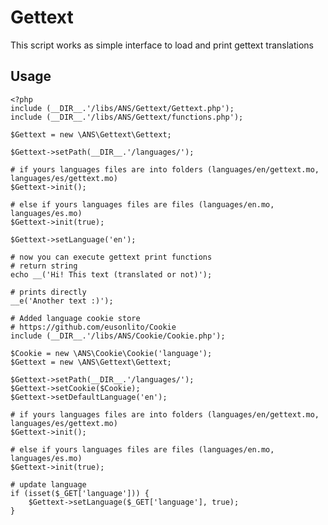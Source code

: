 Gettext
=====

This script works as simple interface to load and print gettext translations

Usage
--------
    <?php
    include (__DIR__.'/libs/ANS/Gettext/Gettext.php');
    include (__DIR__.'/libs/ANS/Gettext/functions.php');

    $Gettext = new \ANS\Gettext\Gettext;

    $Gettext->setPath(__DIR__.'/languages/');

    # if yours languages files are into folders (languages/en/gettext.mo, languages/es/gettext.mo)
    $Gettext->init();

    # else if yours languages files are files (languages/en.mo, languages/es.mo)
    $Gettext->init(true);

    $Gettext->setLanguage('en');

    # now you can execute gettext print functions
    # return string
    echo __('Hi! This text (translated or not)');

    # prints directly
    __e('Another text :)');

    # Added language cookie store
    # https://github.com/eusonlito/Cookie
    include (__DIR__.'/libs/ANS/Cookie/Cookie.php');

    $Cookie = new \ANS\Cookie\Cookie('language');
    $Gettext = new \ANS\Gettext\Gettext;

    $Gettext->setPath(__DIR__.'/languages/');
    $Gettext->setCookie($Cookie);
    $Gettext->setDefaultLanguage('en');

    # if yours languages files are into folders (languages/en/gettext.mo, languages/es/gettext.mo)
    $Gettext->init();

    # else if yours languages files are files (languages/en.mo, languages/es.mo)
    $Gettext->init(true);

    # update language
    if (isset($_GET['language'])) {
        $Gettext->setLanguage($_GET['language'], true);
    }
